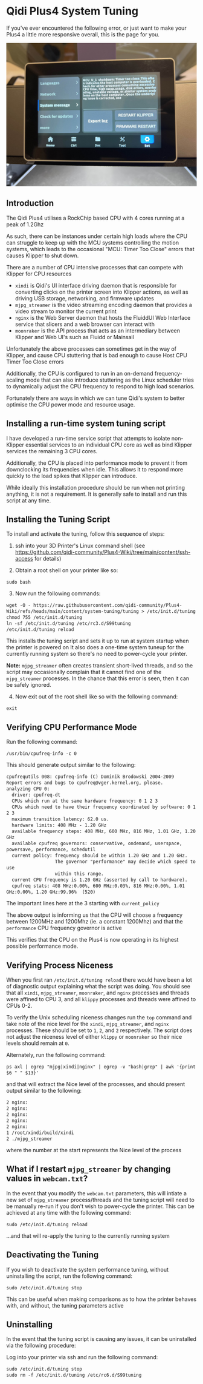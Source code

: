 # Qidi Plus4 System Tuning

If you've ever encountered the following error, or just want to make your Plus4 a little more responsive overall, this is the page for you.

![Timer Too Close](./timer_too_close.jpg "It's too close!")


## Introduction

The Qidi Plus4 utilises a RockChip based CPU with 4 cores running at a peak of 1.2Ghz

As such, there can be instances under certain high loads where the CPU can struggle to keep up with the MCU systems controlling the motion systems,
which leads to the occasional "MCU: Timer Too Close" errors that causes Klipper to shut down.

There are a number of CPU intensive processes that can compete with Klipper for CPU resources

- `xindi` is Qidi's UI interface driving daemon that is responsible for converting clicks on the printer screen into Klipper actions, as well as driving USB storage, networking, and firmware updates
- `mjpg_streamer` is the video streaming encoding daemon that provides a video stream to monitor the current print
- `nginx` is the Web Server daemon that hosts the FluiddUI Web Interface service that slicers and a web browser can interact with
- `moonraker` is the API process that acts as an intermediary between Klipper and Web UI's such as Fluidd or Mainsail

Unfortunately the above processes can sometimes get in the way of Klipper, and cause CPU stuttering that is bad enough to cause Host CPU Timer Too Close errors

Additionally, the CPU is configured to run in an on-demand frequency-scaling mode that can also introduce
stuttering as the Linux scheduler tries to dynamically adjust the CPU frequency to respond to high load scenarios.

Fortunately there are ways in which we can tune Qidi's system to better optimise the CPU power mode and resource usage.


## Installing a run-time system tuning script

I have developed a run-time service script that attempts to isolate non-Klipper essential services to an individual CPU core
as well as bind Klipper services the remaining 3 CPU cores.

Additionally, the CPU is placed into performance mode to prevent it from downclocking its frequencies when idle.  This allows it
to respond more quickly to the load spikes that Klipper can introduce.

While ideally this installation procedure should be run when not printing anything, it is not a requirement.  It is generally safe
to install and run this script at any time.


## Installing the Tuning Script

To install and activate the tuning, follow this sequence of steps:

1. ssh into your 3D Printer's Linux command shell (see https://github.com/qidi-community/Plus4-Wiki/tree/main/content/ssh-access for details)

2. Obtain a root shell on your printer like so:

```
sudo bash
```

3. Now run the following commands:

```
wget -O - https://raw.githubusercontent.com/qidi-community/Plus4-Wiki/refs/heads/main/content/system-tuning/tuning > /etc/init.d/tuning
chmod 755 /etc/init.d/tuning
ln -sf /etc/init.d/tuning /etc/rc3.d/S99tuning
/etc/init.d/tuning reload

```
This installs the tuning script and sets it up to run at system startup when the printer is powered on
It also does a one-time system tuneup for the currently running system so there's no need to power-cycle your printer.

**Note:** `mjpg_streamer` often creates transient short-lived threads, and so the script may occasionally complain that it
cannot find one of the `mjpg_streamer` processes.  In the chance that this error is seen, then it can be safely ignored.

4. Now exit out of the root shell like so with the following command:

```
exit
```


## Verifying CPU Performance Mode

Run the following command:

```
/usr/bin/cpufreq-info -c 0
```

This should generate output similar to the following:

```
cpufrequtils 008: cpufreq-info (C) Dominik Brodowski 2004-2009
Report errors and bugs to cpufreq@vger.kernel.org, please.
analyzing CPU 0:
  driver: cpufreq-dt
  CPUs which run at the same hardware frequency: 0 1 2 3
  CPUs which need to have their frequency coordinated by software: 0 1 2 3
  maximum transition latency: 62.0 us.
  hardware limits: 408 MHz - 1.20 GHz
  available frequency steps: 408 MHz, 600 MHz, 816 MHz, 1.01 GHz, 1.20 GHz
  available cpufreq governors: conservative, ondemand, userspace, powersave, performance, schedutil
  current policy: frequency should be within 1.20 GHz and 1.20 GHz.
                  The governor "performance" may decide which speed to use
                  within this range.
  current CPU frequency is 1.20 GHz (asserted by call to hardware).
  cpufreq stats: 408 MHz:0.00%, 600 MHz:0.03%, 816 MHz:0.00%, 1.01 GHz:0.00%, 1.20 GHz:99.96%  (520)
```

The important lines here at the 3 starting with `current_policy`

The above output is informing us that the CPU will choose a frequency between 1200MHz and 1200Mhz (ie. a constant 1200Mhz)
and that the `performance` CPU frequency governor is active

This verifies that the CPU on the Plus4 is now operating in its highest possible performance mode.


## Verifying Process Niceness

When you first ran `/etc/init.d/tuning reload` there would have been a lot of diagnostic output explaining what the script was doing.
You should see that all `xindi`, `mjpg_streamer`, `moonraker`, and `nginx` processes and threads were affined to CPU 3, and all
`klippy` processes and threads were affined to CPUs 0-2.

To verify the Unix scheduling niceness changes run the `top` command and take note of the nice level for the `xindi`, `mjpg_streamer`,
and `nginx` processes.  These should be set to `1`, `2`, and `2` respectively.  The script does not adjust the niceness level of
either `klippy` or `moonraker` so their nice levels should remain at `0`.

Alternately, run the following command:

```
ps axl | egrep "mjpg|xindi|nginx" | egrep -v "bash|grep" | awk '{print $6 " " $13}'
```

and that will extract the Nice level of the processes, and should present output similar to the following:

```
2 nginx:
2 nginx:
2 nginx:
2 nginx:
2 nginx:
1 /root/xindi/build/xindi
2 ./mjpg_streamer
```

where the number at the start represents the Nice level of the process


## What if I restart `mjpg_streamer` by changing values in `webcam.txt`?

In the event that you modify the `webcam.txt` parameters, this will intiate a new set of `mjpg_streamer` process/threads
and the tuning script will need to be manually re-run if you don't wish to power-cycle the printer.  This can be achieved
at any time with the following command:

```
sudo /etc/init.d/tuning reload
```

...and that will re-apply the tuning to the currently running system


## Deactivating the Tuning

If you wish to deactivate the system performance tuning, without uninstalling the script, run the following command:

```
sudo /etc/init.d/tuning stop
```

This can be useful when making comparisons as to how the printer behaves with, and without, the tuning parameters active


## Uninstalling

In the event that the tuning script is causing any issues, it can be uninstalled via the following procedure:

Log into your printer via ssh and run the following command:

```
sudo /etc/init.d/tuning stop
sudo rm -f /etc/init.d/tuning /etc/rc6.d/S99tuning
```
